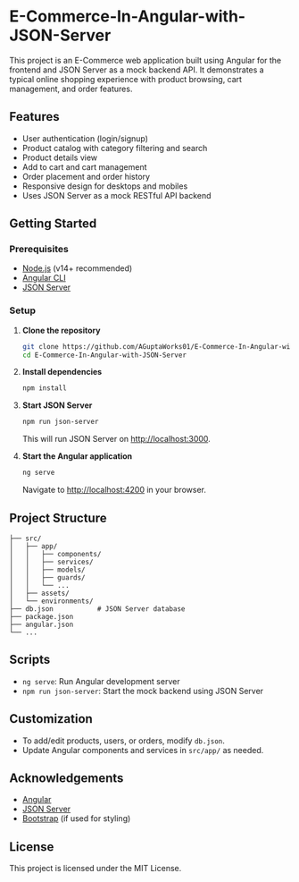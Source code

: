 # E-Commerce-In-Angular-with-JSON-Server

This project is an E-Commerce web application built using Angular for the frontend and JSON Server as a mock backend API. It demonstrates a typical online shopping experience with product browsing, cart management, and order features.

## Features

- User authentication (login/signup)
- Product catalog with category filtering and search
- Product details view
- Add to cart and cart management
- Order placement and order history
- Responsive design for desktops and mobiles
- Uses JSON Server as a mock RESTful API backend

## Getting Started

### Prerequisites

- [Node.js](https://nodejs.org/) (v14+ recommended)
- [Angular CLI](https://angular.io/cli)
- [JSON Server](https://github.com/typicode/json-server)

### Setup

1. **Clone the repository**
   ```bash
   git clone https://github.com/AGuptaWorks01/E-Commerce-In-Angular-with-JSON-Server.git
   cd E-Commerce-In-Angular-with-JSON-Server
   ```

2. **Install dependencies**
   ```bash
   npm install
   ```

3. **Start JSON Server**
   ```bash
   npm run json-server
   ```
   This will run JSON Server on [http://localhost:3000](http://localhost:3000).

4. **Start the Angular application**
   ```bash
   ng serve
   ```
   Navigate to [http://localhost:4200](http://localhost:4200) in your browser.

## Project Structure

```
├── src/
│   ├── app/
│   │   ├── components/
│   │   ├── services/
│   │   ├── models/
│   │   ├── guards/
│   │   └── ...
│   ├── assets/
│   └── environments/
├── db.json           # JSON Server database
├── package.json
├── angular.json
└── ...
```

## Scripts

- `ng serve`: Run Angular development server
- `npm run json-server`: Start the mock backend using JSON Server

## Customization

- To add/edit products, users, or orders, modify `db.json`.
- Update Angular components and services in `src/app/` as needed.

## Acknowledgements

- [Angular](https://angular.io/)
- [JSON Server](https://github.com/typicode/json-server)
- [Bootstrap](https://getbootstrap.com/) (if used for styling)

## License

This project is licensed under the MIT License.
